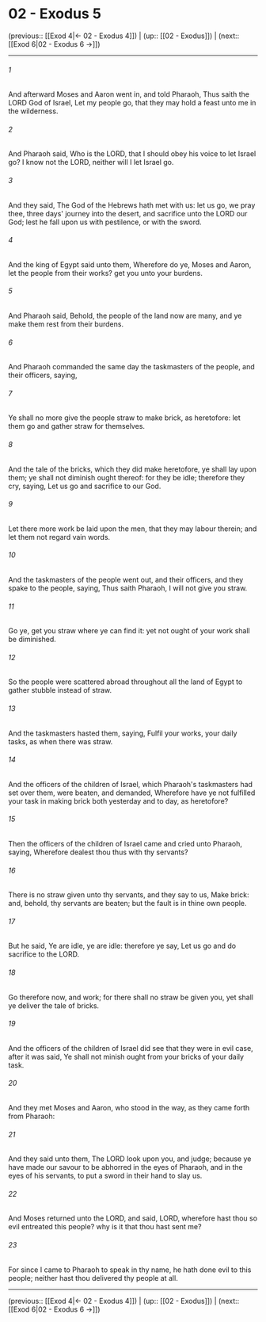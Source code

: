 # 02 - Exodus 5

(previous:: [[Exod 4|← 02 - Exodus 4]]) | (up:: [[02 - Exodus]]) | (next:: [[Exod 6|02 - Exodus 6 →]])

***


###### 1 
And afterward Moses and Aaron went in, and told Pharaoh, Thus saith the LORD God of Israel, Let my people go, that they may hold a feast unto me in the wilderness. 

###### 2 
And Pharaoh said, Who is the LORD, that I should obey his voice to let Israel go? I know not the LORD, neither will I let Israel go. 

###### 3 
And they said, The God of the Hebrews hath met with us: let us go, we pray thee, three days' journey into the desert, and sacrifice unto the LORD our God; lest he fall upon us with pestilence, or with the sword. 

###### 4 
And the king of Egypt said unto them, Wherefore do ye, Moses and Aaron, let the people from their works? get you unto your burdens. 

###### 5 
And Pharaoh said, Behold, the people of the land now are many, and ye make them rest from their burdens. 

###### 6 
And Pharaoh commanded the same day the taskmasters of the people, and their officers, saying, 

###### 7 
Ye shall no more give the people straw to make brick, as heretofore: let them go and gather straw for themselves. 

###### 8 
And the tale of the bricks, which they did make heretofore, ye shall lay upon them; ye shall not diminish ought thereof: for they be idle; therefore they cry, saying, Let us go and sacrifice to our God. 

###### 9 
Let there more work be laid upon the men, that they may labour therein; and let them not regard vain words. 

###### 10 
And the taskmasters of the people went out, and their officers, and they spake to the people, saying, Thus saith Pharaoh, I will not give you straw. 

###### 11 
Go ye, get you straw where ye can find it: yet not ought of your work shall be diminished. 

###### 12 
So the people were scattered abroad throughout all the land of Egypt to gather stubble instead of straw. 

###### 13 
And the taskmasters hasted them, saying, Fulfil your works, your daily tasks, as when there was straw. 

###### 14 
And the officers of the children of Israel, which Pharaoh's taskmasters had set over them, were beaten, and demanded, Wherefore have ye not fulfilled your task in making brick both yesterday and to day, as heretofore? 

###### 15 
Then the officers of the children of Israel came and cried unto Pharaoh, saying, Wherefore dealest thou thus with thy servants? 

###### 16 
There is no straw given unto thy servants, and they say to us, Make brick: and, behold, thy servants are beaten; but the fault is in thine own people. 

###### 17 
But he said, Ye are idle, ye are idle: therefore ye say, Let us go and do sacrifice to the LORD. 

###### 18 
Go therefore now, and work; for there shall no straw be given you, yet shall ye deliver the tale of bricks. 

###### 19 
And the officers of the children of Israel did see that they were in evil case, after it was said, Ye shall not minish ought from your bricks of your daily task. 

###### 20 
And they met Moses and Aaron, who stood in the way, as they came forth from Pharaoh: 

###### 21 
And they said unto them, The LORD look upon you, and judge; because ye have made our savour to be abhorred in the eyes of Pharaoh, and in the eyes of his servants, to put a sword in their hand to slay us. 

###### 22 
And Moses returned unto the LORD, and said, LORD, wherefore hast thou so evil entreated this people? why is it that thou hast sent me? 

###### 23 
For since I came to Pharaoh to speak in thy name, he hath done evil to this people; neither hast thou delivered thy people at all.

***

(previous:: [[Exod 4|← 02 - Exodus 4]]) | (up:: [[02 - Exodus]]) | (next:: [[Exod 6|02 - Exodus 6 →]])

